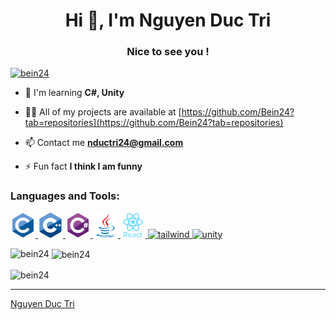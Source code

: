 <h1 align="center">Hi 👋, I'm Nguyen Duc Tri</h1>
<h3 align="center">Nice to see you !</h3>

<p align="left"> <a href="https://github.com/ryo-ma/github-profile-trophy"><img src="https://github-profile-trophy.vercel.app/?username=bein24" alt="bein24" /></a> </p>

- 📝 I'm learning **C#, Unity**

- 👨‍💻 All of my projects are available at [https://github.com/Bein24?tab=repositories](https://github.com/Bein24?tab=repositories)

- 📫 Contact me **nductri24@gmail.com**

- ⚡ Fun fact **I think I am funny**

<h3 align="left">Languages and Tools:</h3>
<p align="left"> <a href="https://www.cprogramming.com/" target="_blank" rel="noreferrer"> <img src="https://raw.githubusercontent.com/devicons/devicon/master/icons/c/c-original.svg" alt="c" width="40" height="40"/> </a> <a href="https://www.w3schools.com/cpp/" target="_blank" rel="noreferrer"> <img src="https://raw.githubusercontent.com/devicons/devicon/master/icons/cplusplus/cplusplus-original.svg" alt="cplusplus" width="40" height="40"/> </a> <a href="https://www.w3schools.com/cs/" target="_blank" rel="noreferrer"> <img src="https://raw.githubusercontent.com/devicons/devicon/master/icons/csharp/csharp-original.svg" alt="csharp" width="40" height="40"/> </a> <a href="https://www.java.com" target="_blank" rel="noreferrer"> <img src="https://raw.githubusercontent.com/devicons/devicon/master/icons/java/java-original.svg" alt="java" width="40" height="40"/> </a> <a href="https://reactjs.org/" target="_blank" rel="noreferrer"> <img src="https://raw.githubusercontent.com/devicons/devicon/master/icons/react/react-original-wordmark.svg" alt="react" width="40" height="40"/> </a> <a href="https://tailwindcss.com/" target="_blank" rel="noreferrer"> <img src="https://www.vectorlogo.zone/logos/tailwindcss/tailwindcss-icon.svg" alt="tailwind" width="40" height="40"/> </a> <a href="https://unity.com/" target="_blank" rel="noreferrer"> <img src="https://cdn.jsdelivr.net/gh/devicons/devicon@latest/icons/unity/unity-original.svg" alt="unity" width="40" height="40"/> </a> </p>

<p><img align="left" src="https://github-readme-stats.vercel.app/api/top-langs?username=bein24&show_icons=true&locale=en&layout=compact" alt="bein24" /></p>

<p>&nbsp;<img align="center" src="https://github-readme-stats.vercel.app/api?username=bein24&show_icons=true&locale=en" alt="bein24" /></p>

<p><img align="center" src="https://github-readme-streak-stats.herokuapp.com/?user=bein24&" alt="bein24" /></p>


------

[Nguyen Duc Tri](https://github.com/DDT0204)
